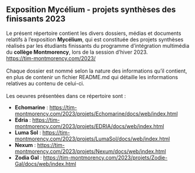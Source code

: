 ## Exposition Mycélium - projets synthèses des finissants 2023 ##




Le présent répertoire contient les divers dossiers, médias et documents relatifs à l’exposition **Mycélium**, qui est constituée des projets synthèses réalisés par les étudiants finissants du programme d’intégration multimédia du **collège Montmorency**, lors de la session d’hiver 2023.
<br>
https://tim-montmorency.com/2023/
<br>
<br>
Chaque dossier est nommé selon la nature des informations qu’il contient, en plus de contenir un fichier README.md qui détaille les informations relatives au contenu de celui-ci.
<br>
<br>
Les oeuvres présentées dans ce répertoire sont :
<br>
* **Echomarine** : https://tim-montmorency.com/2023/projets/Echomarine/docs/web/index.html
* **Edria** : https://tim-montmorency.com/2023/projets/EDRIA/docs/web/index.html
* **Luma Sol** : https://tim-montmorency.com/2023/projets/LumaSol/docs/web/index.html
* **Nexum** : https://tim-montmorency.com/2023/projets/Nexum/docs/web/index.html
* **Zodia Gal** : https://tim-montmorency.com/2023/projets/Zodie-Gal/docs/web/index.html
